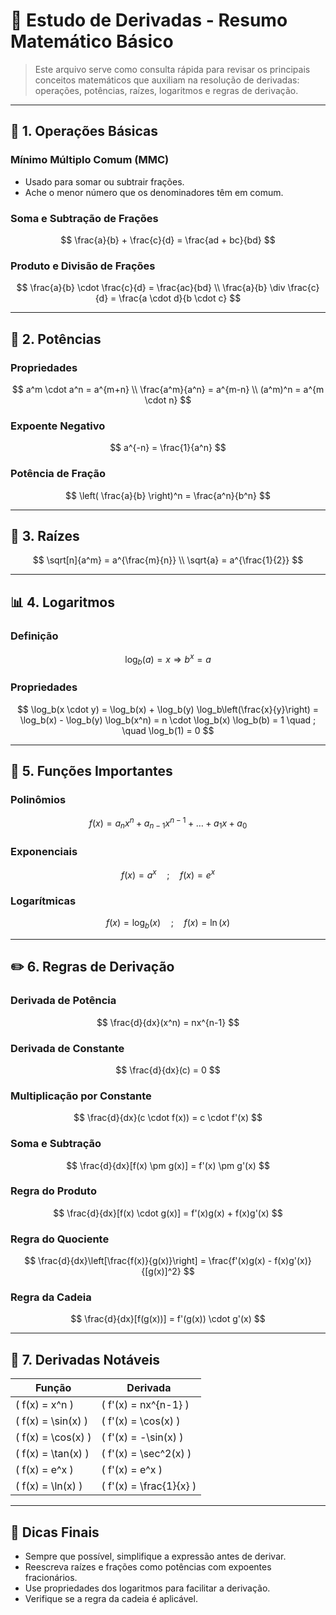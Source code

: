 
# 📘 Estudo de Derivadas - Resumo Matemático Básico

> Este arquivo serve como consulta rápida para revisar os principais conceitos matemáticos que auxiliam na resolução de derivadas: operações, potências, raízes, logaritmos e regras de derivação.

---

## 🔢 1. Operações Básicas

### Mínimo Múltiplo Comum (MMC)
- Usado para somar ou subtrair frações.
- Ache o menor número que os denominadores têm em comum.

### Soma e Subtração de Frações
$$
\frac{a}{b} + \frac{c}{d} = \frac{ad + bc}{bd}
$$

### Produto e Divisão de Frações
$$
\frac{a}{b} \cdot \frac{c}{d} = \frac{ac}{bd} \\
\frac{a}{b} \div \frac{c}{d} = \frac{a \cdot d}{b \cdot c}
$$

---

## 🧮 2. Potências

### Propriedades
$$
a^m \cdot a^n = a^{m+n} \\
\frac{a^m}{a^n} = a^{m-n} \\
(a^m)^n = a^{m \cdot n}
$$

### Expoente Negativo
$$
a^{-n} = \frac{1}{a^n}
$$

### Potência de Fração
$$
\left( \frac{a}{b} \right)^n = \frac{a^n}{b^n}
$$

---

## 📐 3. Raízes

$$
\sqrt[n]{a^m} = a^{\frac{m}{n}} \\
\sqrt{a} = a^{\frac{1}{2}}
$$

---

## 📊 4. Logaritmos

### Definição
$$
\log_b(a) = x \Rightarrow b^x = a
$$

### Propriedades
$$
\log_b(x \cdot y) = \log_b(x) + \log_b(y)
\log_b\left(\frac{x}{y}\right) = \log_b(x) - \log_b(y)
\log_b(x^n) = n \cdot \log_b(x) 
\log_b(b) = 1 \quad ; \quad \log_b(1) = 0
$$

---

## 📘 5. Funções Importantes

### Polinômios
$$
f(x) = a_nx^n + a_{n-1}x^{n-1} + \dots + a_1x + a_0
$$

### Exponenciais
$$
f(x) = a^x \quad ; \quad f(x) = e^x
$$

### Logarítmicas
$$
f(x) = \log_b(x) \quad ; \quad f(x) = \ln(x)
$$

---

## ✏️ 6. Regras de Derivação

### Derivada de Potência
$$
\frac{d}{dx}(x^n) = nx^{n-1}
$$

### Derivada de Constante
$$
\frac{d}{dx}(c) = 0
$$

### Multiplicação por Constante
$$
\frac{d}{dx}(c \cdot f(x)) = c \cdot f'(x)
$$

### Soma e Subtração
$$
\frac{d}{dx}[f(x) \pm g(x)] = f'(x) \pm g'(x)
$$

### Regra do Produto
$$
\frac{d}{dx}[f(x) \cdot g(x)] = f'(x)g(x) + f(x)g'(x)
$$

### Regra do Quociente
$$
\frac{d}{dx}\left[\frac{f(x)}{g(x)}\right] = \frac{f'(x)g(x) - f(x)g'(x)}{[g(x)]^2}
$$

### Regra da Cadeia
$$
\frac{d}{dx}[f(g(x))] = f'(g(x)) \cdot g'(x)
$$

---

## 🧠 7. Derivadas Notáveis

| Função               | Derivada                    |
|----------------------|-----------------------------|
| \( f(x) = x^n \)     | \( f'(x) = nx^{n-1} \)       |
| \( f(x) = \sin(x) \) | \( f'(x) = \cos(x) \)        |
| \( f(x) = \cos(x) \) | \( f'(x) = -\sin(x) \)       |
| \( f(x) = \tan(x) \) | \( f'(x) = \sec^2(x) \)      |
| \( f(x) = e^x \)     | \( f'(x) = e^x \)            |
| \( f(x) = \ln(x) \)  | \( f'(x) = \frac{1}{x} \)    |

---

## 📌 Dicas Finais

- Sempre que possível, simplifique a expressão antes de derivar.
- Reescreva raízes e frações como potências com expoentes fracionários.
- Use propriedades dos logaritmos para facilitar a derivação.
- Verifique se a regra da cadeia é aplicável.
